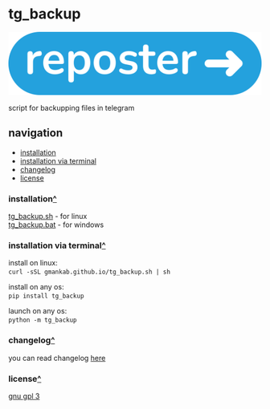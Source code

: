# tg_backup

<img src="https://github.com/gmankab/tg_backup/raw/main/img/transparent.png">

script for backupping files in telegram

## navigation

- [installation](#installation)
- [installation via terminal](#installation-via-terminal)
- [changelog](#changelog)
- [license](#license)

### installation[^](#navigation)

[tg_backup.sh](https://gmankab.github.io/tg_backup.sh) - for linux  
[tg_backup.bat](https://gmankab.github.io/tg_backup.bat) - for windows

### installation via terminal[^](#navigation)

install on linux:  
`curl -sSL gmankab.github.io/tg_backup.sh | sh`

install on any os:  
`pip install tg_backup`

launch on any os:  
`python -m tg_backup`

### changelog[^](#navigation)

you can read changelog [here](https://github.com/gmankab/tg_backup/blob/main/changelog.md)

### license[^](#navigation)

[gnu gpl 3](https://gnu.org/licenses/gpl-3.0.en.html)
